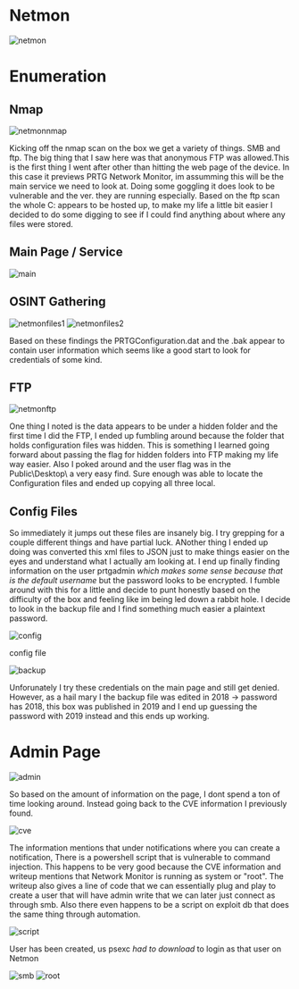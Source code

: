 # Netmon 
![netmon](files/netmon.png)


# Enumeration


## Nmap
![netmonnmap](files/netmon_nmap.png)

Kicking off the nmap scan on the box we get a variety of things. SMB and ftp. The big thing that I
saw here was that anonymous FTP was allowed.This is the first thing I went after other than hitting
the web page of the device. In this case it previews PRTG Network Monitor, im assumming this will 
be the main service we need to look at. Doing some goggling it does look to be vulnerable and the ver.
they are running especially. Based on the ftp scan the whole C: appears to be hosted up, to make
my life a little bit easier I decided to do some digging to see if I could find anything about where any
files were stored.


## Main Page / Service
![main](files/main_page.png)


## OSINT Gathering
![netmonfiles1](files/netmon_service_file_location.png)
![netmonfiles2](files/netmon_service_file_location2.png)

Based on these findings the PRTGConfiguration.dat and the .bak appear to contain user information 
which seems like a good start to look for credentials of some kind.

## FTP
![netmonftp](files/netmon_ftp.png)

One thing I noted is the data appears to be under a hidden folder and the first time I did the FTP,
I ended up fumbling around because the folder that holds configuration files was hidden. This is something
I learned going forward about passing the flag for hidden folders into FTP making my life way easier. Also
I poked around and the user flag was in the Public\Desktop\ a very easy find. Sure enough was able to 
locate the Configuration files and ended up copying all three local.

## Config Files

So immediately it jumps out these files are insanely big. I try grepping for a couple different
things and have partial luck. ANother thing I ended up doing was converted this xml files to JSON
just to make things easier on the eyes and understand what I actually am looking at. I end up finally
finding information on the user prtgadmin *which makes some sense because that is the default username*
but the password looks to be encrypted. I fumble around with this for a little and decide to punt honestly
based on the difficulty of the box and feeling like im being led down a rabbit hole. I decide to look 
in the backup file and I find something much easier a plaintext password.

![config](files/config.png)

config file

![backup](files/backup.png)

Unforunately I try these credentials on the main page and still get denied. However, as a hail mary 
I the backup file was edited in 2018 -> password has 2018, this box was published in 2019 and I
end up guessing the password with 2019 instead and this ends up working.


# Admin Page
![admin](files/admin.png)

So based on the amount of information on the page, I dont spend a ton of time looking around.
Instead going back to the CVE information I previously found.

![cve](files/netmon_exploit.png)

The information mentions that under notifications where you can create a notification,
There is a powershell script that is vulnerable to command injection. This happens to be 
very good because the CVE information and writeup mentions that Network Monitor is running
as system or "root". The writeup also gives a line of code that we can essentially plug and
play to create a user that will have admin write that we can later just connect as through smb.
Also there even happens to be a script on exploit db that does the same thing through automation.

![script](files/script.png)

User has been created, us psexc *had to download* to login as that user on Netmon

![smb](files/smb.png) 
![root](files/root.png)
